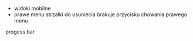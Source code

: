 
 - widoki mobilne
 - prawe menu strzałki do usuniecia
 brakuje przycisku chowania prawego menu

 progess bar